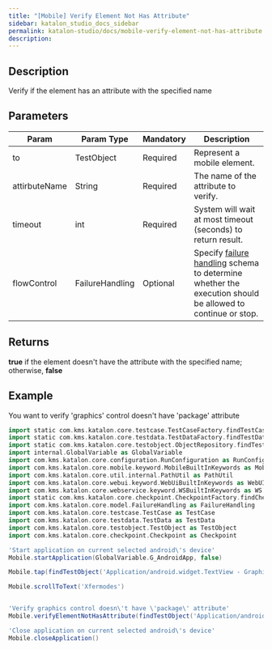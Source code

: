```yaml
---
title: "[Mobile] Verify Element Not Has Attribute" 
sidebar: katalon_studio_docs_sidebar
permalink: katalon-studio/docs/mobile-verify-element-not-has-attribute.html 
description: 
---
```

Description
-----------

Verify if the element has an attribute with the specified name 

Parameters
----------

<table class="wrapped confluenceTable" style="table-layout: fixed;"><thead><tr><th class="xtd-0-0 confluenceTh" style="">Param</th><th class="xtd-0-1 confluenceTh" style="">Param Type</th><th class="xtd-0-2 confluenceTh" style="">Mandatory</th><th class="xtd-0-3 confluenceTh" style="">Description</th></tr></thead><tbody style=""><tr class="xtr-1" style=""><td class="xtd-1-0 confluenceTd" style=""><span style="">to</span></td><td class="xtd-1-1 confluenceTd" style=""><span style="">TestObject&nbsp;</span></td><td class="xtd-1-2 confluenceTd" style=""><span style="">Required</span></td><td class="xtd-1-3 confluenceTd" style="">Represent a mobile element.</td></tr><tr class="xtr-2" style=""><td class="xtd-2-0 confluenceTd" colspan="1" style="">attirbuteName</td><td class="xtd-2-1 confluenceTd" colspan="1" style="">String</td><td class="xtd-2-2 confluenceTd" colspan="1" style="">Required</td><td class="xtd-2-3 confluenceTd" colspan="1" style="">The name of the attribute to verify.</td></tr><tr class="xtr-3" style=""><td class="xtd-3-0 confluenceTd" style=""><span style="">timeout&nbsp;</span></td><td class="xtd-3-1 confluenceTd" style=""><span style="">int</span></td><td class="xtd-3-2 confluenceTd" style=""><span style="">Required</span></td><td class="xtd-3-3 confluenceTd" style="">System will wait at most timeout (seconds) to return result.</td></tr><tr class="xtr-4" style=""><td class="xtd-4-0 confluenceTd" style=""><span style="">flowControl</span></td><td class="xtd-4-1 confluenceTd" style=""><span style="">FailureHandling</span></td><td class="xtd-4-2 confluenceTd" style=""><span style="">Optional</span></td><td class="xtd-4-3 confluenceTd" style=""><span style="">Spec</span><span style="">ify </span><a href="https://docs.katalon.com/x/qAAM" rel="nofollow" style="">failure handling</a><span style=""> schema to determine whether the execution should be allowed to continue or stop.</span></td></tr></tbody></table>

Returns
-------

**true** if the element doesn't have the attribute with the specified name; otherwise, **false**

Example
-------

You want to verify 'graphics' control doesn't have 'package' attribute

```groovy
import static com.kms.katalon.core.testcase.TestCaseFactory.findTestCase
import static com.kms.katalon.core.testdata.TestDataFactory.findTestData
import static com.kms.katalon.core.testobject.ObjectRepository.findTestObject
import internal.GlobalVariable as GlobalVariable
import com.kms.katalon.core.configuration.RunConfiguration as RunConfiguration
import com.kms.katalon.core.mobile.keyword.MobileBuiltInKeywords as Mobile
import com.kms.katalon.core.util.internal.PathUtil as PathUtil
import com.kms.katalon.core.webui.keyword.WebUiBuiltInKeywords as WebUI
import com.kms.katalon.core.webservice.keyword.WSBuiltInKeywords as WS
import static com.kms.katalon.core.checkpoint.CheckpointFactory.findCheckpoint
import com.kms.katalon.core.model.FailureHandling as FailureHandling
import com.kms.katalon.core.testcase.TestCase as TestCase
import com.kms.katalon.core.testdata.TestData as TestData
import com.kms.katalon.core.testobject.TestObject as TestObject
import com.kms.katalon.core.checkpoint.Checkpoint as Checkpoint

'Start application on current selected android\'s device'
Mobile.startApplication(GlobalVariable.G_AndroidApp, false)

Mobile.tap(findTestObject('Application/android.widget.TextView - Graphics'), GlobalVariable.G_Timeout)

Mobile.scrollToText('Xfermodes')


'Verify graphics control doesn\'t have \'package\' attribute'
Mobile.verifyElementNotHasAttribute(findTestObject('Application/android.widget.TextView - Graphics'), 'package', 12)

'Close application on current selected android\'s device'
Mobile.closeApplication()
```